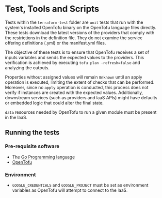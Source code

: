 # Test, Tools and Scripts

Tests within the `terraform-test` folder are `unit` tests that run with the system's installed OpenTofu binary on the
OpenTofu language files directly. These tests download the latest versions of the providers that comply with the
restrictions in the definition file. They do not examine the service offering definitions (.yml) or the manifest.yml
files.

The objective of these tests is to ensure that OpenTofu receives a set of inputs variables and sends the expected values
to the providers. This verification is achieved by executing `tofu plan -refresh=false` and analyzing the outputs.

Properties without assigned values will remain `Unknown` until an apply operation is executed, limiting the extent of
checks that can be performed. Moreover, since no `apply` operation is conducted, this process does not verify if
instances are created with the expected values. Additionally, downstream services (such as providers and IaaS APIs)
might have defaults or embedded logic that could alter the final state.

`data` resources needed by OpenTofu to run a given module must be present in the IaaS.

## Running the tests

### Pre-requisite software

- The [Go Programming language](https://golang.org/)
- [OpenTofu](https://opentofu.org)

### Environment

- `GOOGLE_CREDENTIALS` and `GOOGLE_PROJECT` must be set as environment variables as OpenTofu will attempt to connect to
  the IaaS.


